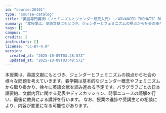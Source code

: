 ```yaml
---
id: "course:20101"
type: "course-catalog"
title: "英語専門講読Ⅰ（フェミニズムとジェンダー研究入門） ／ADVANCED THEMATIC READING I"
summary: "本授業は、英語文献にもとづき、ジェンダーとフェミニズムの視点から社会の様々な問題を考えていきます。春学期は基本的なジェンダー概念やフェミニズムから取り掛かり、徐々に英語文献を読み進める予定です。パラグラフごとの日本語要約、文献内容に関する発…"
tags: []
campus: ""
credits: 2
instructors: []
license: "CC-BY-4.0"
version:
  created_at: "2025-10-09T03:48:57Z"
  updated_at: "2025-10-09T03:48:57Z"
---
```

本授業は、英語文献にもとづき、ジェンダーとフェミニズムの視点から社会の様々な問題を考えていきます。春学期は基本的なジェンダー概念やフェミニズムから取り掛かり、徐々に英語文献を読み進める予定です。パラグラフごとの日本語要約、文献内容に関する発表やディスカッション、時事ニュースの読解を行い、最後に教員による講評を行います。 なお、授業の進捗や受講生との相談により、内容が変更になる可能性があります。
